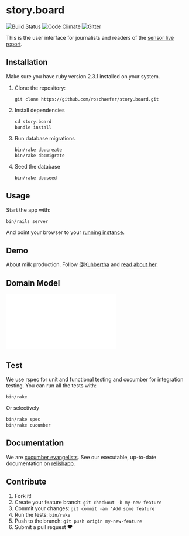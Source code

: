 # story.board
[![Build Status](https://travis-ci.org/roschaefer/story.board.svg?branch=master)](https://travis-ci.org/roschaefer/story.board)
[![Code Climate](https://codeclimate.com/github/roschaefer/story.board/badges/gpa.svg)](https://codeclimate.com/github/roschaefer/story.board)
[![Gitter](https://badges.gitter.im/drjakob/story.board.svg)](https://gitter.im/drjakob/story.board?utm_source=badge&utm_medium=badge&utm_campaign=pr-badge)

This is the user interface for journalists and readers of the [sensor live report](https://youtu.be/KIya_ptoFlU?t=44m50s).

## Installation

Make sure you have ruby version 2.3.1 installed on your system.

1. Clone the repository:
    ```
    git clone https://github.com/roschaefer/story.board.git
    ```

2. Install dependencies
    ```
    cd story.board
    bundle install
    ```

3. Run database migrations
    ```
    bin/rake db:create
    bin/rake db:migrate
    ```

4. Seed the database
    ```
    bin/rake db:seed
    ```

## Usage

Start the app with:
  ```
  bin/rails server
  ```

And point your browser to your [running instance](http://localhost:3000/).

## Demo

About milk production. Follow [@Kuhbertha](https://twitter.com/kuhbertha) and [read about her](https://vicari.perseus.uberspace.de).

## Domain Model

![Entity Relationship Diagram for StoryBoard app](erd.pdf)

## Test

We use rspec for unit and functional testing and cucumber for integration testing. You can run all the tests with:

  ```
  bin/rake
  ```

Or selectively
  ```
  bin/rake spec
  bin/rake cucumber
  ```
## Documentation

We are [cucumber evangelists](https://cucumber.io/). See our executable, up-to-date documentation on [relishapp](http://www.relishapp.com/sensor-live-report/story-board/).

## Contribute

1. Fork it!
2. Create your feature branch: `git checkout -b my-new-feature`
3. Commit your changes: `git commit -am 'Add some feature'`
4. Run the tests: `bin/rake`
5. Push to the branch: `git push origin my-new-feature`
6. Submit a pull request :heart:






